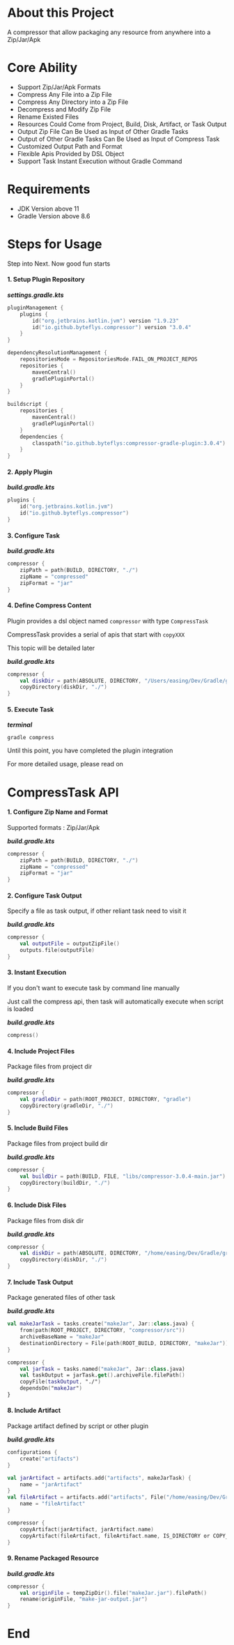# About this Project

A compressor that allow packaging any resource from anywhere into a Zip/Jar/Apk

# Core Ability

- Support Zip/Jar/Apk Formats
- Compress Any File into a Zip File
- Compress Any Directory into a Zip File
- Decompress and Modify Zip File
- Rename Existed Files
- Resources Could Come from Project, Build, Disk, Artifact, or Task Output
- Output Zip File Can Be Used as Input of Other Gradle Tasks
- Output of Other Gradle Tasks Can Be Used as Input of Compress Task
- Customized Output Path and Format
- Flexible Apis Provided by DSL Object
- Support Task Instant Execution without Gradle Command

# Requirements

- JDK Version above 11
- Gradle Version above 8.6

# Steps for Usage

Step into Next. Now good fun starts

#### 1. Setup Plugin Repository

**_settings.gradle.kts_**
```kotlin
pluginManagement {
    plugins {
        id("org.jetbrains.kotlin.jvm") version "1.9.23"
        id("io.github.byteflys.compressor") version "3.0.4"
    }
}

dependencyResolutionManagement {
    repositoriesMode = RepositoriesMode.FAIL_ON_PROJECT_REPOS
    repositories {
        mavenCentral()
        gradlePluginPortal()
    }
}

buildscript {
    repositories {
        mavenCentral()
        gradlePluginPortal()
    }
    dependencies {
        classpath("io.github.byteflys:compressor-gradle-plugin:3.0.4")
    }
}
```
#### 2. Apply Plugin

**_build.gradle.kts_**
```kotlin
plugins {
    id("org.jetbrains.kotlin.jvm")
    id("io.github.byteflys.compressor")
}
```

#### 3. Configure Task

**_build.gradle.kts_**
```kotlin
compressor {
    zipPath = path(BUILD, DIRECTORY, "./")
    zipName = "compressed"
    zipFormat = "jar"
}
```

#### 4. Define Compress Content

Plugin provides a dsl object named `compressor` with type `CompressTask`

CompressTask provides a serial of apis that start with `copyXXX`

This topic will be detailed later

**_build.gradle.kts_**
```kotlin
compressor {
    val diskDir = path(ABSOLUTE, DIRECTORY, "/Users/easing/Dev/Gradle/gradle-8.7")
    copyDirectory(diskDir, "./")
}
```

#### 5. Execute Task

**_terminal_**
```shell
gradle compress
```

Until this point, you have completed the plugin integration

For more detailed usage, please read on

# CompressTask API

#### 1. Configure Zip Name and Format

Supported formats : Zip/Jar/Apk

**_build.gradle.kts_**
```kotlin
compressor {
    zipPath = path(BUILD, DIRECTORY, "./")
    zipName = "compressed"
    zipFormat = "jar"
}
```

#### 2. Configure Task Output

Specify a file as task output, if other reliant task need to visit it

**_build.gradle.kts_**
```kotlin
compressor {
    val outputFile = outputZipFile()
    outputs.file(outputFile)
}
```

#### 3. Instant Execution

If you don't want to execute task by command line manually

Just call the compress api, then task will automatically execute when script is loaded

**_build.gradle.kts_**
```kotlin
compress()
```

#### 4. Include Project Files

Package files from project dir

**_build.gradle.kts_**
```kotlin
compressor {
    val gradleDir = path(ROOT_PROJECT, DIRECTORY, "gradle")
    copyDirectory(gradleDir, "./")
}
```

#### 5. Include Build Files

Package files from project build dir

**_build.gradle.kts_**
```kotlin
compressor {
    val buildDir = path(BUILD, FILE, "libs/compressor-3.0.4-main.jar")
    copyDirectory(buildDir, "./")
}
```

#### 6. Include Disk Files

Package files from disk dir

**_build.gradle.kts_**
```kotlin
compressor {
    val diskDir = path(ABSOLUTE, DIRECTORY, "/home/easing/Dev/Gradle/gradle-8.7")
    copyDirectory(diskDir, "./")
}
```

#### 7. Include Task Output

Package generated files of other task

**_build.gradle.kts_**
```kotlin
val makeJarTask = tasks.create("makeJar", Jar::class.java) {
    from(path(ROOT_PROJECT, DIRECTORY, "compressor/src"))
    archiveBaseName = "makeJar"
    destinationDirectory = File(path(ROOT_BUILD, DIRECTORY, "makeJar"))
}

compressor {
    val jarTask = tasks.named("makeJar", Jar::class.java)
    val taskOutput = jarTask.get().archiveFile.filePath()
    copyFile(taskOutput, "./")
    dependsOn("makeJar")
}
```

#### 8. Include Artifact

Package artifact defined by script or other plugin

**_build.gradle.kts_**
```kotlin
configurations {
    create("artifacts")
}

val jarArtifact = artifacts.add("artifacts", makeJarTask) {
    name = "jarArtifact"
}
val fileArtifact = artifacts.add("artifacts", File("/home/easing/Dev/Gradle/gradle-8.6")) {
    name = "fileArtifact"
}

compressor {
    copyArtifact(jarArtifact, jarArtifact.name)
    copyArtifact(fileArtifact, fileArtifact.name, IS_DIRECTORY or COPY_TO_DIRECTORY or INCLUDE_PARENT_DIRECTORY)
}
```

#### 9. Rename Packaged Resource

**_build.gradle.kts_**
```kotlin
compressor {
    val originFile = tempZipDir().file("makeJar.jar").filePath()
    rename(originFile, "make-jar-output.jar")
}
```

# End